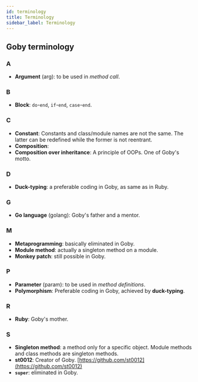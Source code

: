 ```yaml
---
id: terminology
title: Terminology
sidebar_label: Terminology
---
```


## Goby terminology

### A

* **Argument** (arg): to be used in *method call*.

### B

* **Block**: `do`-`end`, `if`-`end`, `case`-`end`.

### C

* **Constant**: Constants and class/module names are not the same. The latter can be redefined while the former is not reentrant.
* **Composition**:
* **Composition over inheritance**: A principle of OOPs. One of Goby's motto.

### D

* **Duck-typing**: a preferable coding in Goby, as same as in Ruby.

### G

* **Go language** (golang): Goby's father and a mentor.

### M

* **Metaprogramming**: basically eliminated in Goby.
* **Module method**: actually a singleton method on a module.
* **Monkey patch**: still possible in Goby.

### P

* **Parameter** (param): to be used in *method definitions*.
* **Polymorphism**: Preferable coding in Goby, achieved by **duck-typing**.

### R

* **Ruby**: Goby's mother.

### S

* **Singleton method**: a method only for a specific object. Module methods and class methods are singleton methods.
* **st0012**: Creator of Goby. [https://github.com/st0012](https://github.com/st0012)
* **`super`**: eliminated in Goby.